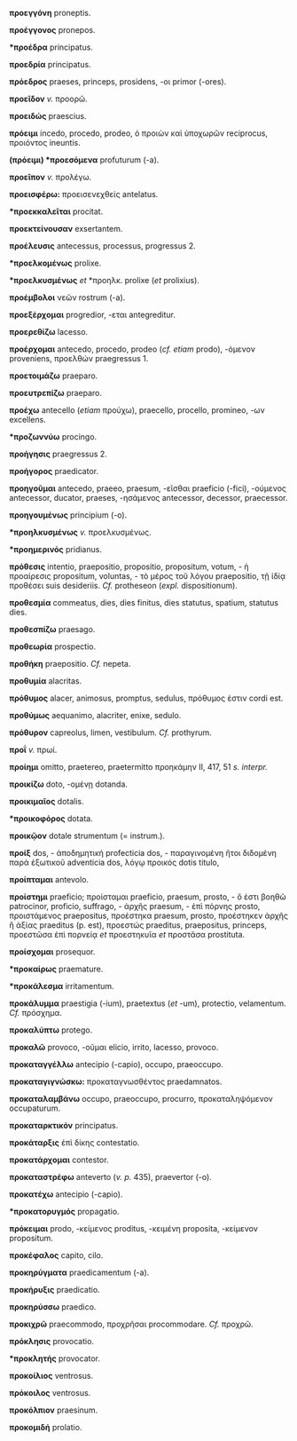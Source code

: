 **προεγγόνη** proneptis.

**προέγγονος** pronepos.

**\*προέδρα** principatus.

**προεδρία** principatus.

**πρόεδρος** praeses, princeps, prosidens, -οι primor (-ores).

**προεῖδον** *v.* προορῶ.

**προειδώς** praescius.

**πρόειμι** incedo, procedo, prodeo, ὁ προιὼν καὶ ὑποχωρῶν reciprocus,
προιόντος ineuntis.

**(πρόειμι) \*προεσόμενα** profuturum (-a).

**προεῖπον** *v.* προλέγω.

**προεισφέρω:** προεισενεχθείς antelatus.

**\*προεκκαλεῖται** procitat.

**προεκτείνουσαν** exsertantem.

**προέλευσις** antecessus, processus, progressus 2.

**\*προελκομένως** prolixe.

**\*προελκυσμένως** *et* \*προηλκ. prolixe (*et* prolixius).

**προέμβολοι** νεῶν rostrum (-a).

**προεξέρχομαι** progredior, -εται antegreditur.

**προερεθίζω** lacesso.

**προέρχομαι** antecedo, procedo, prodeo (*cf. etiam* prodo), -όμενον
proveniens, προελθών praegressus 1.

**προετοιμάζω** praeparo.

**προευτρεπίζω** praeparo.

**προέχω** antecello (*etiam* προύχω), praecello, procello, promineo,
-ων excellens.

**\*προζωννύω** procingo.

**προήγησις** praegressus 2.

**προήγορος** praedicator.

**προηγοῦμαι** antecedo, praeeo, praesum, -εῖσθαι praeficio (-fici),
-ούμενος antecessor, ducator, praeses, -ησάμενος antecessor, decessor,
praecessor.

**προηγουμένως** principium (-o).

**\*προηλκυσμένως** *v.* προελκυσμένως.

**\*προημερινός** pridianus.

**πρόθεσις** intentio, praepositio, propositio, propositum, votum, - ἡ
προαίρεσις propositum, voluntas, - τὸ μέρος τοῦ λόγου praepositio, τῇ
ἰδίᾳ προθέσει suis desideriis. *Cf.* protheseon (*expl.* dispositionum).

**προθεσμία** commeatus, dies, dies finitus, dies statutus, spatium,
statutus dies.

**προθεσπίζω** praesago.

**προθεωρία** prospectio.

**προθήκη** praepositio. *Cf.* nepeta.

**προθυμία** alacritas.

**πρόθυμος** alacer, animosus, promptus, sedulus, πρόθυμος ἐστιν cordi
est.

**προθύμως** aequanimo, alacriter, enixe, sedulo.

**πρόθυρον** capreolus, limen, vestibulum. *Cf.* prothyrum.

**προΐ** *v.* πρωί.

**προίημι** omitto, praetereo, praetermitto προηκάμην II, 417, 51 *s.*
*interpr.*

**προικίζω** doto, -ομένῃ dotanda.

**προικιμαῖος** dotalis.

**\*προικοφόρος** dotata.

**προικῷον** dotale strumentum (= instrum.).

**προίξ** dos, - ἀποδημητική profecticia dos, - παραγινομένη ἤτοι
διδομένη παρὰ ἐξωτικοῦ adventicia dos, λόγῳ προικός dotis titulo,

**προίπταμαι** antevolo.

**προίστημι** praeficio; προίσταμαι praeficio, praesum, prosto, - ὅ ἐστι
βοηθῶ patrocinor, proficio, suffrago, - ἀρχῆς praesum, - ἐπὶ πόρνης
prosto, προιστάμενος praepositus, προέστηκα praesum, prosto, προέστηκεν
ἀρχῆς ἢ ἀξίας praeditus (p. est), προεστώς praeditus, praepositus,
princeps, προεστῶσα ἐπὶ πορνείᾳ *et* προεστηκυῖα *et* προστᾶσα
prostituta.

**προίσχομαι** prosequor.

**\*προκαίρως** praemature.

**\*προκάλεσμα** irritamentum.

**προκάλυμμα** praestigia (-ium), praetextus (*et* -um), protectio,
velamentum. *Cf.* πρόσχημα.

**προκαλύπτω** protego.

**προκαλῶ** provoco, -οῦμαι elicio, irrito, lacesso, provoco.

**προκαταγγέλλω** antecipio (-capio), occupo, praeoccupo.

**προκαταγιγνώσκω:** προκαταγνωσθέντος praedamnatos.

**προκαταλαμβάνω** occupo, praeoccupo, procurro, προκαταληψόμενον
occupaturum.

**προκαταρκτικόν** principatus.

**προκάταρξις** ἐπὶ δίκης contestatio.

**προκατάρχομαι** contestor.

**προκαταστρέφω** anteverto (*v. p.* 435), praevertor (-o).

**προκατέχω** antecipio (-capio).

**\*προκατορυγμός** propagatio.

**πρόκειμαι** prodo, -κείμενος proditus, -κειμένη proposita, -κείμενον
propositum.

**προκέφαλος** capito, cilo.

**προκηρύγματα** praedicamentum (-a).

**προκήρυξις** praedicatio.

**προκηρύσσω** praedico.

**προκιχρῶ** praecommodo, προχρῆσαι procommodare. *Cf.* προχρῶ.

**πρόκλησις** provocatio.

**\*προκλητής** provocator.

**προκοίλιος** ventrosus.

**πρόκοιλος** ventrosus.

**προκόλπιον** praesinum.

**προκομιδή** prolatio.

